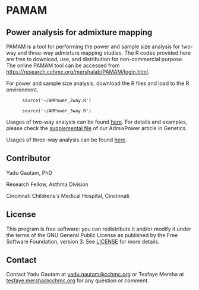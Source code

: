 # PAMAM
## Power analysis for admixture mapping

PAMAM is a tool for performing the power and sample size analysis for two-way and three-way admixture mapping studies.
The R codes provided here are free to download, use, and distribution for non-commercial purpose. The online PAMAM tool can be accessed from https://research.cchmc.org/mershalab/PAMAM/login.html.

For power and sample size analysis, download the R files and load to the R environment.

          source('~/AMPower_2way.R')

          source('~/AMPower_3way.R')

Usages of two-way analysis can be found [here](https://github.com/MershaLab/PAMAM/blob/master/Three-way%20usages.docx). For details and examples, please check the [supplemental file](http://www.genetics.org/content/207/3/873.supplemental) of our AdmixPower article in Genetics.  

Usages of three-way analysis can be found [here](https://github.com/MershaLab/PAMAM/blob/master/Three-way%20usages.docx).

## Contributor
Yadu Gautam, PhD

Research Fellow, Asthma Division

Cincinnati Childrens's Medical Hospital, Cincinnati
## License
This program is free software: you can redistribute it and/or modify it under the terms of the GNU General Public License as published by the Free Software Foundation, version 3. See [LICENSE](https://github.com/MershaLab/PAMAM/edit/master/LICENSE) for more details.
## Contact
Contact Yadu Gautam at yadu.gautam@cchmc.org or Tesfaye Mersha at tesfaye.mersha@cchmc.org for any question or comment. 
